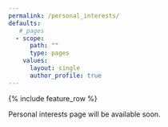 ```yaml
---
permalink: /personal_interests/
defaults:
   #_pages
  - scope:
      path: ""
      type: pages
    values:
      layout: single
      author_profile: true
---
```

{% include feature_row %}

Personal interests page will be available soon.

